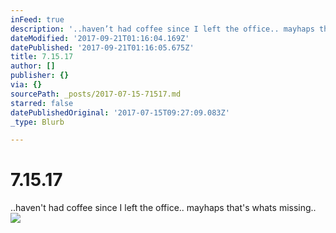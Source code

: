 ```yaml
---
inFeed: true
description: '..haven’t had coffee since I left the office.. mayhaps that''s whats missing.. '
dateModified: '2017-09-21T01:16:04.169Z'
datePublished: '2017-09-21T01:16:05.675Z'
title: 7.15.17
author: []
publisher: {}
via: {}
sourcePath: _posts/2017-07-15-71517.md
starred: false
datePublishedOriginal: '2017-07-15T09:27:09.083Z'
_type: Blurb

---
```

# 7.15.17

..haven't had coffee since I left the office.. mayhaps that's whats missing.. ![](https://the-grid-user-content.s3-us-west-2.amazonaws.com/7c6e25d5-12c9-4972-9934-ece2422d85fc.png)
